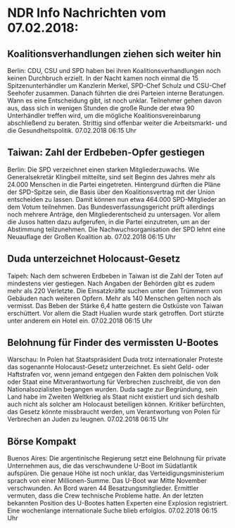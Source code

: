 # NDR Info Nachrichten vom 07.02.2018:


## Koalitionsverhandlungen ziehen sich weiter hin
Berlin: CDU, CSU und SPD haben bei ihren Koalitionsverhandlungen noch keinen Durchbruch erzielt. In der Nacht kamen noch einmal die 15 Spitzenunterhändler um Kanzlerin Merkel, SPD-Chef Schulz und CSU-Chef Seehofer zusammen. Danach führten die drei Parteien interne Beratungen. Wann es eine Entscheidung gibt, ist noch unklar. Teilnehmer gehen davon aus, dass sich in wenigen Stunden die große Runde der etwa 90 Unterhändler treffen wird, um die mögliche Koalitionsvereinbarung abschließend zu beraten. Strittig sind offenbar weiter die Arbeitsmarkt- und die Gesundheitspolitik. 07.02.2018 06:15 Uhr 

## Taiwan: Zahl der Erdbeben-Opfer gestiegen
Berlin: Die SPD verzeichnet einen starken Mitgliederzuwachs. Wie Generalsekretär Klingbeil mitteilte, sind seit Beginn des Jahres mehr als 24.000 Menschen in die Partei eingetreten. Hintergrund dürften die Pläne der SPD-Spitze sein, die Basis über den Koalitionsvertrag mit der Union entscheiden zu lassen. Damit können nun etwa 464.000 SPD-Mitglieder an dem Votum teilnehmen. Das Bundesverfassungsgericht prüft allerdings noch mehrere Anträge, den Mitgliederentscheid zu untersagen. Vor allem die Jusos hatten dazu aufgerufen, in die Partei einzutreten, um an der Abstimmung teilzunehmen. Die Nachwuchsorganisation der SPD lehnt eine Neuauflage der Großen Koalition ab. 07.02.2018 06:15 Uhr 

## Duda unterzeichnet Holocaust-Gesetz
Taipeh: Nach dem schweren Erdbeben in Taiwan ist die Zahl der Toten auf mindestens vier gestiegen. Nach Angaben der Behörden gibt es zudem mehr als 220 Verletzte. Die Einsatzkräfte suchen unter den Trümmern von Gebäuden nach weiteren Opfern. Mehr als 140 Menschen gelten noch als vermisst. Das Beben der Stärke 6,4 hatte gestern die Ostküste von Taiwan erschüttert. Vor allem die Stadt Hualien wurde stark getroffen. Dort stürzte unter anderem ein Hotel ein. 07.02.2018 06:15 Uhr 

## Belohnung für Finder des vermissten U-Bootes
Warschau: In Polen hat Staatspräsident Duda trotz internationaler Proteste das sogenannte Holocaust-Gesetz unterzeichnet. Es sieht Geld- oder Haftstrafen vor, wenn jemand entgegen den Fakten dem polnischen Volk oder Staat eine Mitverantwortung für Verbrechen zuschreibt, die von den Nationalsozialisten begangen wurden. Duda sagte zur Begründung, sein Land habe im Zweiten Weltkrieg als Staat nicht existiert und sich deshalb auch nicht als solcher am Holocaust beteiligen können. Kritiker befürchten, das Gesetz könnte missbraucht werden, um Verantwortung von Polen für Verbrechen an Juden zu leugnen. 07.02.2018 06:15 Uhr 

## Börse Kompakt
Buenos Aires: Die argentinische Regierung setzt eine Belohnung für private Unternehmen aus, die das verschwundene U-Boot im Südatlantik aufspüren. Die genaue Höhe ist noch unklar, das Verteidigungsministerium sprach von einer Millionen-Summe. Das U-Boot war Mitte November verschwunden. An Bord waren 44 Besatzungsmitglieder. Ermittler vermuten, dass die Crew technische Probleme hatte. An der letzten bekannten Position des U-Bootes hatten Experten eine Explosion registriert. Eine wochenlange internationale Suche blieb erfolglos. 07.02.2018 06:15 Uhr 
